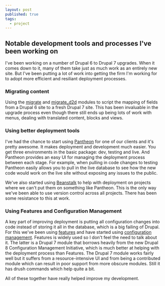 ```yaml
---
layout: post
published: true
tags: 
  - project
---
```


## Notable development tools and processes I've been working on

I've been working on a number of Drupal 6 to Drupal 7 upgrades. When it comes down to it, many of them take just as much work as an entirely new site. But I've been putting a lot of work into getting the firm I'm working for to adopt more efficient and resiliant deployment processes.

### Migrating content
Using the [migrate](https://www.drupal.org/project/migrate) and [migrate_d2d](https://www.drupal.org/project/migrate_d2d) modules to script the mapping of fields from a Drupal 6 site to a fresh Drupal 7 site. This has been invaluable in the upgrade process even though there still ends up being lots of work with menus, dealing with translated content, blocks and views.

### Using better deployment tools
I've had the chance to start using [Pantheon](http://getpantheon.com) for one of our clients and it's pretty awesome. It makes deployment and development much easier. You get three environments in the basic package: dev, testing and live. And Pantheon provides an easy UI for managing the deployment process between each stage. For example, when pulling in code changes to testing Pantheon easily allows you to pull in the live database to see how the new code would work on the live site without exposing any issues to the public.

We've also started using [Beanstalk](http://beanstalkapp.com) to help with deployment on projects where we can't put them on something like Pantheon. This is the only way we've been able to use version control across all projects. There has been some resistance to this at work.

### Using Features and Configuration Management
A key part of improving deployment is putting all configuration changes into code instead of storing it all in the database, which is a big failing of Drupal. For this we've been using [features](https://www.drupal.org/project/features) and have started using [configuration management](https://www.drupal.org/project/configuration). Features is widely used so I don't feel the need to talk about it. The latter is a Drupal 7 module that borrows heavily from the new Drupal 8 Configuration Management Initiative, which is much better at helping with the deployment process than Features. The Drupal 7 module works fairly well but it suffers from a resource-intensive UI and from being a contributed module which can result in poor support from more obscure modules. Still it has drush commands which help quite a bit.

All of these together have really helped improve my development.